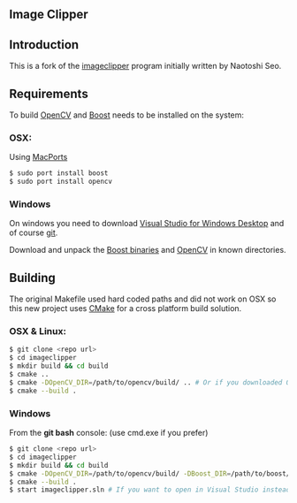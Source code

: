Image Clipper
-------------

## Introduction

This is a fork of the [imageclipper](https://code.google.com/p/imageclipper/)
program initially written by Naotoshi Seo.

## Requirements

To build [OpenCV](http://opencv.org/) and [Boost](http://www.boost.org/)
needs to be installed on the system:

### OSX:

Using [MacPorts](http://www.macports.org/)

```bash
$ sudo port install boost
$ sudo port install opencv
```

### Windows

On windows you need to download [Visual Studio for Windows Desktop](http://www.visualstudio.com/)
and of course [git](http://git-scm.com/).

Download and unpack the [Boost binaries](http://www.boost.org/users/download/)
and [OpenCV](opencv.org/downloads.html) in known directories.

## Building

The original Makefile used hard coded paths and did not work on OSX
so this new project uses [CMake](http://cmake.org/) for a cross platform
build solution.

### OSX & Linux:

```bash
$ git clone <repo url>
$ cd imageclipper
$ mkdir build && cd build
$ cmake ..
$ cmake -DOpenCV_DIR=/path/to/opencv/build/ .. # Or if you downloaded OpenCV from http://opencv.org/
$ cmake --build .
```

### Windows

From the **git bash** console:
(use cmd.exe if you prefer)

```bash
$ git clone <repo url>
$ cd imageclipper
$ mkdir build && cd build
$ cmake -DOpenCV_DIR=/path/to/opencv/build/ -DBoost_DIR=/path/to/boost/dir ..
$ cmake --build .
$ start imageclipper.sln # If you want to open in Visual Studio instead.
```